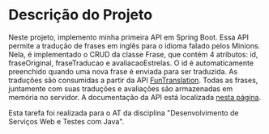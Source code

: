# Descrição do Projeto

Neste projeto, implemento minha primeira API em Spring Boot. Essa API permite a tradução de frases em inglês para o idioma falado pelos Minions. Nela, é implementado o CRUD da classe Frase, que contém 4 atributos: id, fraseOriginal, fraseTraducao e avaliacaoEstrelas. O id é automaticamente preenchido quando uma nova frase é enviada para ser traduzida. As traduções são consumidas a partir da API [FunTranslation](https://funtranslations.com/api/#minion). Todas as frases, juntamente com suas traduções e avaliações são armazenadas em memória no servidor. A documentação da API está localizada [nesta página](https://documenter.getpostman.com/view/7649565/2s9Ykhhjz4#edad7087-6a3b-48bc-a783-3d2b8705a3f5). 

Esta tarefa foi realizada para o AT da disciplina "Desenvolvimento de Serviços Web e Testes com Java".

